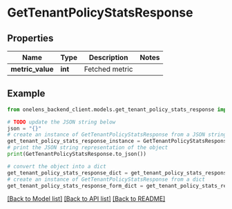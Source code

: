 # GetTenantPolicyStatsResponse


## Properties

Name | Type | Description | Notes
------------ | ------------- | ------------- | -------------
**metric_value** | **int** | Fetched metric | 

## Example

```python
from onelens_backend_client.models.get_tenant_policy_stats_response import GetTenantPolicyStatsResponse

# TODO update the JSON string below
json = "{}"
# create an instance of GetTenantPolicyStatsResponse from a JSON string
get_tenant_policy_stats_response_instance = GetTenantPolicyStatsResponse.from_json(json)
# print the JSON string representation of the object
print(GetTenantPolicyStatsResponse.to_json())

# convert the object into a dict
get_tenant_policy_stats_response_dict = get_tenant_policy_stats_response_instance.to_dict()
# create an instance of GetTenantPolicyStatsResponse from a dict
get_tenant_policy_stats_response_form_dict = get_tenant_policy_stats_response.from_dict(get_tenant_policy_stats_response_dict)
```
[[Back to Model list]](../README.md#documentation-for-models) [[Back to API list]](../README.md#documentation-for-api-endpoints) [[Back to README]](../README.md)


